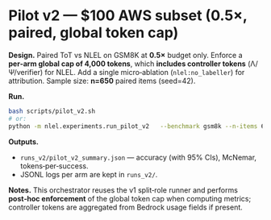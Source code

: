 
# Pilot v2 — $100 AWS subset (0.5×, paired, global token cap)

**Design.** Paired ToT vs NLEL on GSM8K at **0.5×** budget only. Enforce a **per‑arm global cap of 4,000 tokens**, which **includes controller tokens** (Λ/Ψ/verifier) for NLEL. Add a single micro‑ablation (`nlel:no_labeller`) for attribution. Sample size: **n=650** paired items (seed=42).

**Run.**
```bash
bash scripts/pilot_v2.sh
# or:
python -m nlel.experiments.run_pilot_v2   --benchmark gsm8k --n-items 650 --seed 42   --global-token-cap 4000 --include-controller-tokens   --arms tot nlel nlel:no_labeller   --outdir runs_v2
```

**Outputs.**
- `runs_v2/pilot_v2_summary.json` — accuracy (with 95% CIs), McNemar, tokens‑per‑success.
- JSONL logs per arm are kept in `runs_v2/`.

**Notes.** This orchestrator reuses the v1 split‑role runner and performs **post‑hoc enforcement** of the global token cap when computing metrics; controller tokens are aggregated from Bedrock usage fields if present.
